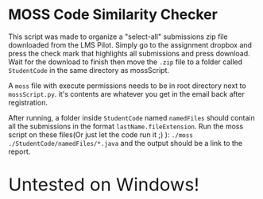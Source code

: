 # MOSS Code Similarity Checker

This script was made to organize a "select-all" submissions zip file downloaded from the LMS Pilot. Simply go to the assignment dropbox and press the check mark that highlights all submissions and press download. Wait for the download to finish then move the `.zip` file to a folder called `StudentCode` in the same directory as mossScript.

A `moss` file with execute permissions needs to be in root directory next to `mossScript.py`. it's contents are whatever you get in the email back after registration.

After running, a folder inside `StudentCode` named `namedFiles` should contain all the submissions in the format `lastName.fileExtension`. Run the moss script on these files(Or just let the code run it ;\) ): `./moss ./StudentCode/namedFiles/*.java` and the output should be a link to the report.

<p style='font-size:36px'>Untested on Windows!</p>
